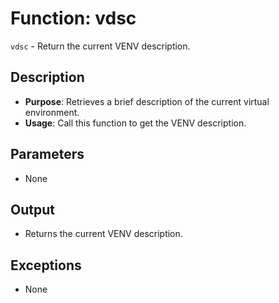 # Function: vdsc

`vdsc` - Return the current VENV description.

## Description

- **Purpose**: Retrieves a brief description of the current virtual environment.
- **Usage**: Call this function to get the VENV description.

## Parameters

- None

## Output

- Returns the current VENV description.

## Exceptions

- None
